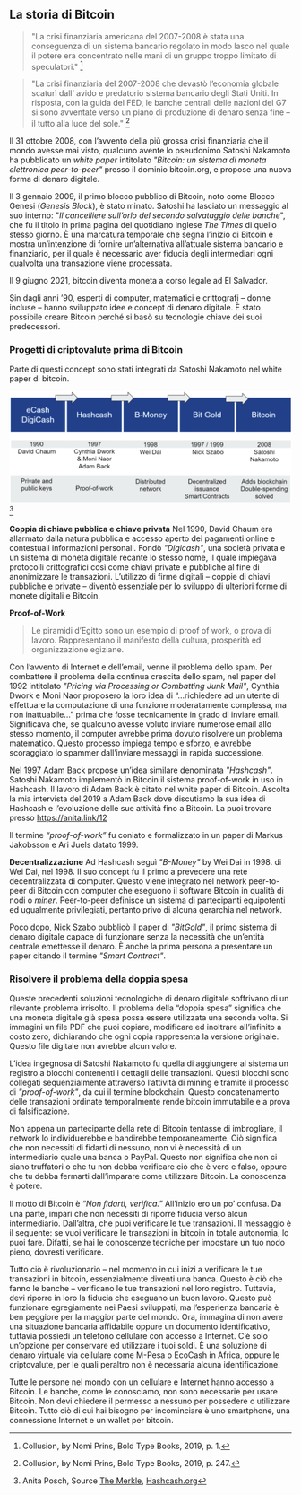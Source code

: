 ## La storia di Bitcoin
>"La crisi finanziaria americana del 2007-2008 è stata una conseguenza di un sistema bancario regolato in modo lasco nel quale il potere era concentrato nelle mani di un gruppo troppo limitato di speculatori." [^20]

>"La crisi finanziaria del 2007-2008 che devastò l’economia globale scaturì dall’ avido e predatorio sistema bancario degli Stati Uniti. In risposta, con la guida del FED, le banche centrali delle nazioni del G7 si sono avventate verso un piano di produzione di denaro senza fine – il tutto alla luce del sole." [^21]

Il 31 ottobre 2008, con l’avvento della più grossa crisi finanziaria che il mondo avesse mai visto, qualcuno avente lo pseudonimo Satoshi Nakamoto ha pubblicato un _white paper_ intitolato _"Bitcoin: un sistema di moneta elettronica peer-to-peer"_ presso il dominio bitcoin.org, e propose una nuova forma di denaro digitale.

Il 3 gennaio 2009, il primo blocco pubblico di Bitcoin, noto come Blocco Genesi (_Genesis Block_), è stato minato. Satoshi ha lasciato un messaggio al suo interno: "_Il cancelliere sull’orlo del secondo salvataggio delle banche_", che fu il titolo in prima pagina del quotidiano inglese _The Times_ di quello stesso giorno. È una marcatura temporale che segna l’inizio di Bitcoin e mostra un’intenzione di fornire un’alternativa all’attuale sistema bancario e finanziario, per il quale è necessario aver fiducia degli intermediari ogni qualvolta una transazione viene processata.

Il 9 giugno 2021, bitcoin diventa moneta a corso legale ad El Salvador.

Sin dagli anni ’90, esperti di computer, matematici e crittografi – donne incluse – hanno sviluppato idee e concept di denaro digitale. È stato possibile creare Bitcoin perché si basò su tecnologie chiave dei suoi predecessori.

### Progetti di criptovalute prima di Bitcoin
Parte di questi concept sono stati integrati da Satoshi Nakamoto nel white paper di bitcoin. 

![Cryptocurrency projects before Bitcoin](assets/_History-of-Bitcoin.png)[^22]

**Coppia di chiave pubblica e chiave privata**
Nel 1990, David Chaum era allarmato dalla natura pubblica e accesso aperto dei pagamenti online e contestuali informazioni personali. Fondò _"Digicash"_, una società privata e un sistema di moneta digitale recante lo stesso nome, il quale impiegava protocolli crittografici così come chiavi private e pubbliche al fine di anonimizzare le transazioni. L’utilizzo di firme digitali – coppie di chiavi pubbliche e private – diventò essenziale per lo sviluppo di ulteriori forme di monete digitali e Bitcoin.

**Proof-of-Work**
> Le piramidi d’Egitto sono un esempio di proof of work, o prova di lavoro. Rappresentano il manifesto della cultura, prosperità ed organizzazione egiziane.

Con l’avvento di Internet e dell’email, venne il problema dello spam. Per combattere il problema della continua crescita dello spam, nel paper del 1992 intitolato _"Pricing via Processing or Combatting Junk Mail"_, Cynthia Dwork e Moni Naor proposero la loro idea di “…richiedere ad un utente di effettuare la computazione di una funzione moderatamente complessa, ma non inattuabile…” prima che fosse tecnicamente in grado di inviare email. Significava che, se qualcuno avesse voluto inviare numerose email allo stesso momento, il computer avrebbe prima dovuto risolvere un problema matematico. Questo processo impiega tempo e sforzo, e avrebbe scoraggiato lo spammer dall’inviare messaggi in rapida successione.

Nel 1997 Adam Back propose un’idea similare denominata _"Hashcash"_. Satoshi Nakamoto implementò in Bitcoin il sistema proof-of-work in uso in Hashcash. Il lavoro di Adam Back è citato nel white paper di Bitcoin. Ascolta la mia intervista del 2019 a Adam Back dove discutiamo la sua idea di Hashcash e l’evoluzione delle sue attività fino a Bitcoin. La puoi trovare presso https://anita.link/12

Il termine _“proof-of-work”_ fu coniato e formalizzato in un paper di Markus Jakobsson e Ari Juels datato 1999.

**Decentralizzazione**
Ad Hashcash seguì _"B-Money"_ by Wei Dai in 1998. di Wei Dai, nel 1998. Il suo concept fu il primo a prevedere una rete decentralizzata di computer. Questo viene integrato nel network peer-to-peer di Bitcoin con computer che eseguono il software Bitcoin in qualità di nodi o _miner_. Peer-to-peer definisce un sistema di partecipanti equipotenti ed ugualmente privilegiati, pertanto privo di alcuna gerarchia nel network.

Poco dopo, Nick Szabo pubblicò il paper di _"BitGold"_, il primo sistema di denaro digitale capace di funzionare senza la necessità che un’entità centrale emettesse il denaro. È anche la prima persona a presentare un paper citando il termine _"Smart Contract"_.

### Risolvere il problema della doppia spesa
Queste precedenti soluzioni tecnologiche di denaro digitale soffrivano di un rilevante problema irrisolto. Il problema della “doppia spesa” significa che una moneta digitale già spesa possa essere utilizzata una seconda volta. Si immagini un file PDF che puoi copiare, modificare ed inoltrare all’infinito a costo zero, dichiarando che ogni copia rappresenta la versione originale. Questo file digitale non avrebbe alcun valore.

L’idea ingegnosa di Satoshi Nakamoto fu quella di aggiungere al sistema un registro a blocchi contenenti i dettagli delle transazioni. Questi blocchi sono collegati sequenzialmente attraverso l’attività di mining e tramite il processo di _"proof-of-work"_, da cui il termine blockchain. Questo concatenamento delle transazioni ordinate temporalmente rende bitcoin immutabile e a prova di falsificazione.

Non appena un partecipante della rete di Bitcoin tentasse di imbrogliare, il network lo individuerebbe e bandirebbe temporaneamente. Ciò significa che non necessiti di fidarti di nessuno, non vi è necessità di un intermediario quale una banca o PayPal. Questo non significa che non ci siano truffatori o che tu non debba verificare ciò che è vero e falso, oppure che tu debba fermarti dall’imparare come utilizzare Bitcoin. La conoscenza è potere.

Il motto di Bitcoin è _“Non ﬁdarti, veriﬁca.”_ All’inizio ero un po’ confusa. Da una parte, impari che non necessiti di riporre fiducia verso alcun intermediario. Dall’altra, che puoi verificare le tue transazioni. Il messaggio è il seguente: se vuoi verificare le transazioni in bitcoin in totale autonomia, lo puoi fare. Difatti, se hai le conoscenze tecniche per impostare un tuo nodo pieno, dovresti verificare.

Tutto ciò è rivoluzionario – nel momento in cui inizi a verificare le tue transazioni in bitcoin, essenzialmente diventi una banca. Questo è ciò che fanno le banche – verificano le tue transazioni nel loro registro. Tuttavia, devi riporre in loro la fiducia che eseguano un buon lavoro. Questo può funzionare egregiamente nei Paesi sviluppati, ma l’esperienza bancaria è ben peggiore per la maggior parte del mondo. Ora, immagina di non avere una situazione bancaria affidabile oppure un documento identificativo, tuttavia possiedi un telefono cellulare con accesso a Internet. C’è solo un’opzione per conservare ed utilizzare i tuoi soldi. È una soluzione di denaro virtuale via cellulare come M-Pesa o EcoCash in Africa, oppure le criptovalute, per le quali peraltro non è necessaria alcuna identificazione.

Tutte le persone nel mondo con un cellulare e Internet hanno accesso a Bitcoin. Le banche, come le conosciamo, non sono necessarie per usare Bitcoin. Non devi chiedere il permesso a nessuno per possedere o utilizzare Bitcoin. Tutto ciò di cui hai bisogno per incominciare è uno smartphone, una connessione Internet e un wallet per bitcoin.

[^20]: Collusion, by Nomi Prins, Bold Type Books, 2019, p. 1.  
[^21]: Collusion, by Nomi Prins, Bold Type Books, 2019, p. 247.  
[^22]: Anita Posch, Source [The Merkle](https://themerkle.com/top-4-cryptocurrency-projects-created-ahead-of-bitcoin/), [Hashcash.org](http://www.hashcash.org/bitcoin/)  

